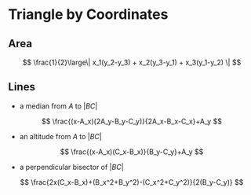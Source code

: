 # Triangle by Coordinates

## Area

$$
\frac{1}{2}\large\|
 x_1(y_2-y_3) + x_2(y_3-y_1) + x_3(y_1-y_2)
\|
$$

## Lines

- a median from $A$ to $|BC|$

$$
\frac{(x-A_x)(2A_y-B_y-C_y)}{2A_x-B_x-C_x}+A_y
$$

- an altitude from $A$ to $|BC|$

$$
\frac{(x-A_x)(C_x-B_x)}{B_y-C_y}+A_y
$$

- a perpendicular bisector of $|BC|$

$$
\frac{2x(C_x-B_x)+(B_x^2+B_y^2)-(C_x^2+C_y^2)}{2(B_y-C_y)}
$$

